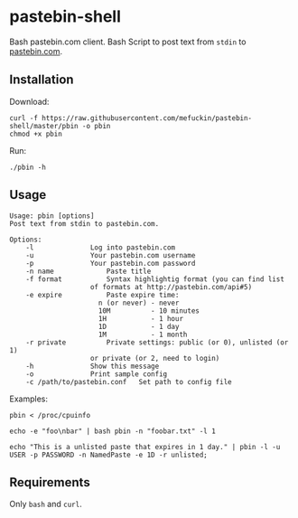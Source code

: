 # pastebin-shell

Bash pastebin.com client. Bash Script to post text from `stdin` to [pastebin.com](http://pastebin.com).

## Installation

Download:

	curl -f https://raw.githubusercontent.com/mefuckin/pastebin-shell/master/pbin -o pbin
	chmod +x pbin

Run:

	./pbin -h

## Usage

	Usage: pbin [options]
	Post text from stdin to pastebin.com.

	Options:
		-l				Log into pastebin.com
		-u				Your pastebin.com username
		-p				Your pastebin.com password
		-n name				Paste title
		-f format			Syntax highlightig format (you can find list 
						of formats at http://pastebin.com/api#5)
		-e expire			Paste expire time:
						  n (or never) - never
						  10M          - 10 minutes
						  1H           - 1 hour
						  1D           - 1 day
						  1M           - 1 month
		-r private			Private settings: public (or 0), unlisted (or 1)
						or private (or 2, need to login)
		-h				Show this message
		-o				Print sample config
		-c /path/to/pastebin.conf	Set path to config file

Examples:

	pbin < /proc/cpuinfo

	echo -e "foo\nbar" | bash pbin -n "foobar.txt" -l 1

	echo "This is a unlisted paste that expires in 1 day." | pbin -l -u USER -p PASSWORD -n NamedPaste -e 1D -r unlisted;

## Requirements

Only `bash` and `curl`.
